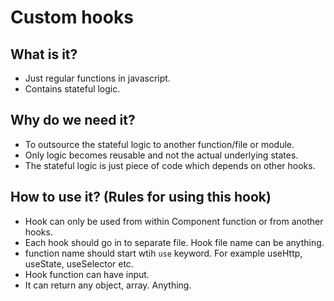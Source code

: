 # Custom hooks

## What is it?

- Just regular functions in javascript. 
- Contains stateful logic. 

##  Why do we need it?

- To outsource the stateful logic to another function/file or module. 
- Only logic becomes reusable and not the actual underlying states. 
- The stateful logic is just piece of code which depends on other hooks.
  
## How to use it? (Rules for using this hook)

- Hook can only be used from within Component function or from another hooks. 
- Each hook should go in to separate file. Hook file name can be anything. 
- function name should start wtih `use` keyword. For example useHttp, useState, useSelector etc.
- Hook function can have input. 
- It can return any object, array. Anything. 

  


